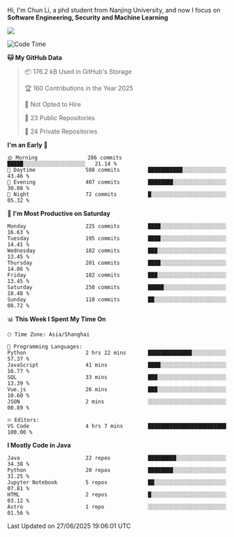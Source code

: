 Hi, I'm Chun Li, a phd student from Nanjing University, and now I focus on **Software Engineering, Security and Machine Learning**

<!--![GitHub Snake Light](https://github.com/pppppkun/pppppkun/blob/output/github-snake.svg#gh-light-mode-only)-->
<!--![GitHub Snake dark](https://github.com/pppppkun/pppppkun/blob/output/github-snake-dark.svg#gh-dark-mode-only)-->

![](https://komarev.com/ghpvc/?username=pppppkun)
<!--START_SECTION:waka-->
![Code Time](http://img.shields.io/badge/Code%20Time-2%2C174%20hrs%2046%20mins-blue)

**🐱 My GitHub Data** 

> 📦 176.2 kB Used in GitHub's Storage 
 > 
> 🏆 160 Contributions in the Year 2025
 > 
> 🚫 Not Opted to Hire
 > 
> 📜 23 Public Repositories 
 > 
> 🔑 24 Private Repositories 
 > 
**I'm an Early 🐤** 

```text
🌞 Morning                286 commits         █████░░░░░░░░░░░░░░░░░░░░   21.14 % 
🌆 Daytime                588 commits         ███████████░░░░░░░░░░░░░░   43.46 % 
🌃 Evening                407 commits         ████████░░░░░░░░░░░░░░░░░   30.08 % 
🌙 Night                  72 commits          █░░░░░░░░░░░░░░░░░░░░░░░░   05.32 % 
```
📅 **I'm Most Productive on Saturday** 

```text
Monday                   225 commits         ████░░░░░░░░░░░░░░░░░░░░░   16.63 % 
Tuesday                  195 commits         ████░░░░░░░░░░░░░░░░░░░░░   14.41 % 
Wednesday                182 commits         ███░░░░░░░░░░░░░░░░░░░░░░   13.45 % 
Thursday                 201 commits         ████░░░░░░░░░░░░░░░░░░░░░   14.86 % 
Friday                   182 commits         ███░░░░░░░░░░░░░░░░░░░░░░   13.45 % 
Saturday                 250 commits         █████░░░░░░░░░░░░░░░░░░░░   18.48 % 
Sunday                   118 commits         ██░░░░░░░░░░░░░░░░░░░░░░░   08.72 % 
```


📊 **This Week I Spent My Time On** 

```text
🕑︎ Time Zone: Asia/Shanghai

💬 Programming Languages: 
Python                   2 hrs 22 mins       ██████████████░░░░░░░░░░░   57.37 % 
JavaScript               41 mins             ████░░░░░░░░░░░░░░░░░░░░░   16.77 % 
SQL                      33 mins             ███░░░░░░░░░░░░░░░░░░░░░░   13.39 % 
Vue.js                   26 mins             ███░░░░░░░░░░░░░░░░░░░░░░   10.60 % 
JSON                     2 mins              ░░░░░░░░░░░░░░░░░░░░░░░░░   00.89 % 

🔥 Editors: 
VS Code                  4 hrs 7 mins        █████████████████████████   100.00 % 
```

**I Mostly Code in Java** 

```text
Java                     22 repos            █████████░░░░░░░░░░░░░░░░   34.38 % 
Python                   20 repos            ████████░░░░░░░░░░░░░░░░░   31.25 % 
Jupyter Notebook         5 repos             ██░░░░░░░░░░░░░░░░░░░░░░░   07.81 % 
HTML                     2 repos             █░░░░░░░░░░░░░░░░░░░░░░░░   03.12 % 
Astro                    1 repo              ░░░░░░░░░░░░░░░░░░░░░░░░░   01.56 % 
```




 Last Updated on 27/06/2025 19:06:01 UTC
<!--END_SECTION:waka-->
